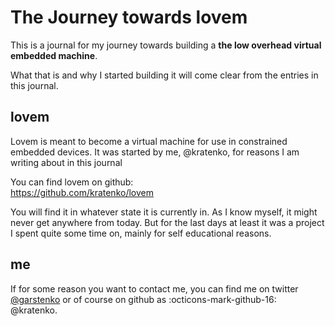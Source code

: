 # The Journey towards lovem
This is a journal for my journey towards building 
a **the low overhead virtual embedded machine**.

What that is and why I started building it will come clear from the entries in this journal.

## lovem
Lovem is meant to become a virtual machine for use in constrained embedded devices. 
It was started by me, @kratenko, for reasons I am writing about in this journal

You can find lovem on github: <br>
https://github.com/kratenko/lovem

You will find it in whatever state it is currently in. As I know myself, it might never get anywhere 
from today. But for the last days at least it was a project I spent quite some time on, mainly for 
self educational reasons.

## me
If for some reason you want to contact me, you can find me on 
twitter [@garstenko][garstenko] or of course on github as :octicons-mark-github-16: @kratenko.

[garstenko]: https://twitter.com/garstenko
